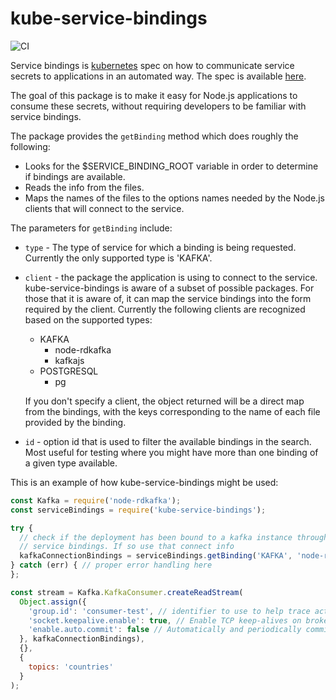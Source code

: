 # kube-service-bindings

![CI](https://github.com/nodeshift/kube-service-bindings/workflows/Node.js%20CI/badge.svg)

Service bindings is [kubernetes](https://kubernetes.io/) spec on
how to communicate service secrets to applications in an automated way.
The spec is available [here](https://github.com/k8s-service-bindings/spec).

The goal of this package is to make it easy for Node.js
applications to consume these secrets, without requiring developers
to be familiar with service bindings.

The package provides the `getBinding` method which does roughly
the following:

* Looks for the $SERVICE_BINDING_ROOT variable in order
  to determine if bindings are available.
* Reads the info from the files. 
* Maps the names of the files to the options names needed by the
  Node.js clients that will connect to the service.  

The parameters for `getBinding` include:

* `type` - The type of service for which a binding is being
  requested. Currently the only supported type is 'KAFKA'.

* `client` - the package the application is using to connect
  to the service. kube-service-bindings is aware of a
  subset of possible packages. For those that it is aware
  of, it can map the service bindings into the form 
  required by the client. Currently the following clients
  are recognized based on the supported types:
  * KAFKA
    * node-rdkafka
    * kafkajs
  * POSTGRESQL
    * pg

  If you don't specify a client, the object returned will
  be a direct map from the bindings, with the keys
  corresponding to the name of each file provided by the
  binding.

* `id` - option id that is used to filter the available
  bindings in the search. Most useful for testing where
  you might have more than one binding of a given type
  available.

This is an example of how kube-service-bindings  might
be used:

```JavaScript
const Kafka = require('node-rdkafka');
const serviceBindings = require('kube-service-bindings');

try {
  // check if the deployment has been bound to a kafka instance through
  // service bindings. If so use that connect info
  kafkaConnectionBindings = serviceBindings.getBinding('KAFKA', 'node-rdkafka');
} catch (err) { // proper error handling here
};

const stream = Kafka.KafkaConsumer.createReadStream(
  Object.assign({
    'group.id': 'consumer-test', // identifier to use to help trace activity in Kafka
    'socket.keepalive.enable': true, // Enable TCP keep-alives on broker sockets
    'enable.auto.commit': false // Automatically and periodically commit offsets in the background.
  }, kafkaConnectionBindings),
  {},
  {
    topics: 'countries'
  }
);
```

